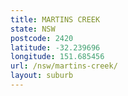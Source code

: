 ```yaml
---
title: MARTINS CREEK
state: NSW
postcode: 2420
latitude: -32.239696
longitude: 151.685456
url: /nsw/martins-creek/
layout: suburb
---
```

